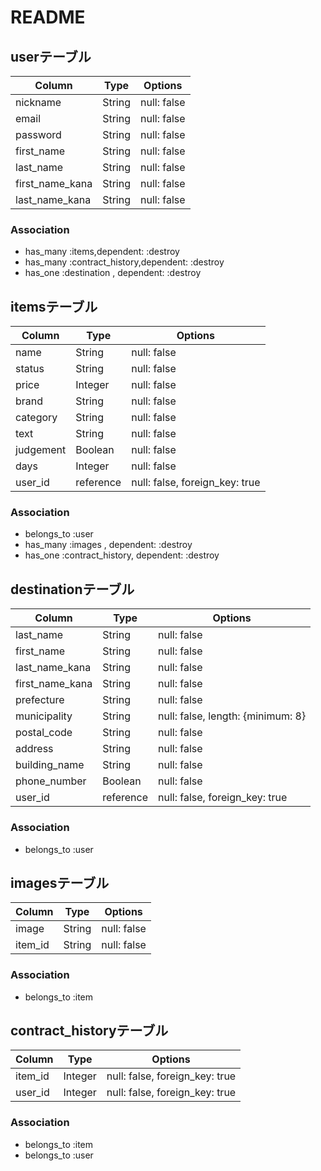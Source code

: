 # README



## userテーブル
|Column          |Type  |Options    |
|----------------|------|-----------|
|nickname        |String|null: false|
|email           |String|null: false|
|password        |String|null: false|
|first_name      |String|null: false|
|last_name       |String|null: false|
|first_name_kana |String|null: false|
|last_name_kana  |String|null: false|


### Association
- has_many :items,dependent: :destroy
- has_many :contract_history,dependent: :destroy
- has_one :destination , dependent: :destroy

## itemsテーブル

|Column      |Type     |Options                           |
|------------|---------|----------------------------------|
|name        |String   |null: false                       |
|status      |String   |null: false                       |
|price       |Integer  |null: false                       |
|brand       |String   |null: false                       |
|category    |String   |null: false                       |
|text        |String   |null: false                       |
|judgement   |Boolean  |null: false                       |
|days        |Integer  |null: false                       |
|user_id     |reference|null: false, foreign_key: true    |

### Association
- belongs_to :user
- has_many :images , dependent: :destroy
- has_one :contract_history, dependent: :destroy




## destinationテーブル

|Column          |Type     |Options                           |
|----------------|---------|----------------------------------|
|last_name       |String   |null: false                       |
|first_name      |String   |null: false                       |
|last_name_kana  |String   |null: false                       |
|first_name_kana |String   |null: false                       |
|prefecture      |String   |null: false                       |
|municipality    |String   |null: false, length: {minimum: 8} |
|postal_code     |String   |null: false                       |
|address         |String   |null: false                       |
|building_name   |String   |null: false                       |
|phone_number    |Boolean  |null: false                       |
|user_id         |reference|null: false, foreign_key: true    |

### Association
- belongs_to :user



## imagesテーブル

|Column  |Type     |Options     |
|--------|---------|------------|
|image   |String   |null: false |
|item_id |String   |null: false |


### Association
- belongs_to :item


## contract_historyテーブル

|Column  |Type     |Options                          |
|--------|---------|---------------------------------|
|item_id |Integer  |null: false, foreign_key: true   |
|user_id |Integer  |null: false, foreign_key: true   |


### Association
- belongs_to :item
- belongs_to :user


